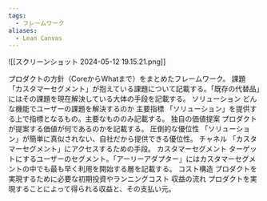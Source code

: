 ```yaml
---
tags:
  - フレームワーク
aliases:
  - Lean Canvas
---
```

![[スクリーンショット 2024-05-12 19.15.21.png]]

プロダクトの方針（CoreからWhatまで）をまとめたフレームワーク。
課題
	「カスタマーセグメント」が抱えている課題について記載する。「既存の代替品」にはその課題を現在解決している大体の手段を記載する。
ソリューション
	どんな機能でユーザーの課題を解決するのか
主要指標
	「ソリューション」を提供する上で指標となるもの。主要なもののみ記載する。
独自の価値提案
	プロダクトが提案する価値が何であるのかを記載する。
圧倒的な優位性
	「ソリューション」が簡単に真似されない、自社だから提供できる優位性。
チャネル
	「カスタマーセグメント」にアクセスするための手段。
カスタマーセグメント
	ターゲットにするユーザーのセグメント。「アーリーアダプター」にはカスタマーセグメントの中でも最も早く利用を開始する層を記載する。
コスト構造
	プロダクトを実現するために必要な初期投資やランニングコスト
収益の流れ
	プロダクトを実現することによって得られる収益と、その支払い元。